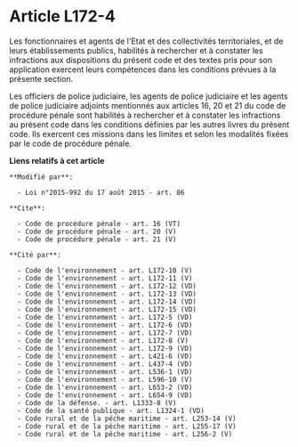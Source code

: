 # Article L172-4

Les fonctionnaires et agents de l'Etat et des collectivités territoriales, et de leurs établissements publics, habilités à
rechercher et à constater les infractions aux dispositions du présent code et des textes pris pour son application exercent
leurs compétences dans les conditions prévues à la présente section. 

Les officiers de police judiciaire, les agents de police judiciaire et les agents de police judiciaire adjoints mentionnés
aux articles 16, 20 et 21 du code de procédure pénale sont habilités à rechercher et à constater les infractions au présent
code dans les conditions définies par les autres livres du présent code. Ils exercent ces missions dans les limites et selon
les modalités fixées par le code de procédure pénale.

**Liens relatifs à cet article**

	**Modifié par**:

	  - Loi n°2015-992 du 17 août 2015 - art. 86

	**Cite**:

	  - Code de procédure pénale - art. 16 (VT)
	  - Code de procédure pénale - art. 20 (V)
	  - Code de procédure pénale - art. 21 (V)

	**Cité par**:

	  - Code de l'environnement - art. L172-10 (V)
	  - Code de l'environnement - art. L172-11 (V)
	  - Code de l'environnement - art. L172-12 (VD)
	  - Code de l'environnement - art. L172-13 (VD)
	  - Code de l'environnement - art. L172-14 (VD)
	  - Code de l'environnement - art. L172-15 (VD)
	  - Code de l'environnement - art. L172-5 (VD)
	  - Code de l'environnement - art. L172-6 (VD)
	  - Code de l'environnement - art. L172-7 (VD)
	  - Code de l'environnement - art. L172-8 (V)
	  - Code de l'environnement - art. L172-9 (VD)
	  - Code de l'environnement - art. L421-6 (VD)
	  - Code de l'environnement - art. L437-4 (VD)
	  - Code de l'environnement - art. L536-1 (VD)
	  - Code de l'environnement - art. L596-10 (V)
	  - Code de l'environnement - art. L653-2 (VD)
	  - Code de l'environnement - art. L654-9 (VD)
	  - Code de la défense. - art. L1333-8 (V)
	  - Code de la santé publique - art. L1324-1 (VD)
	  - Code rural et de la pêche maritime - art. L253-14 (V)
	  - Code rural et de la pêche maritime - art. L255-17 (V)
	  - Code rural et de la pêche maritime - art. L256-2 (V)
